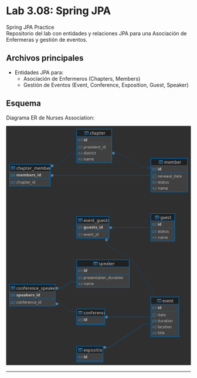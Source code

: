 # Lab 3.08: Spring JPA

Spring JPA Practice  
Repositorio del lab con entidades y relaciones JPA para una Asociación de Enfermeras y gestión de eventos.

## Archivos principales

- Entidades JPA para:
    - Asociación de Enfermeros (Chapters, Members)
    - Gestión de Eventos (Event, Conference, Exposition, Guest, Speaker)

## Esquema

Diagrama ER de Nurses Association:

![Nurses Association](./schema-nurses-association.png)

---
